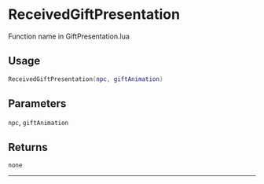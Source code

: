 # ReceivedGiftPresentation
Function name in GiftPresentation.lua
## Usage
```lua
ReceivedGiftPresentation(npc, giftAnimation)
```
## Parameters
`npc`, `giftAnimation`
## Returns
`none`

---